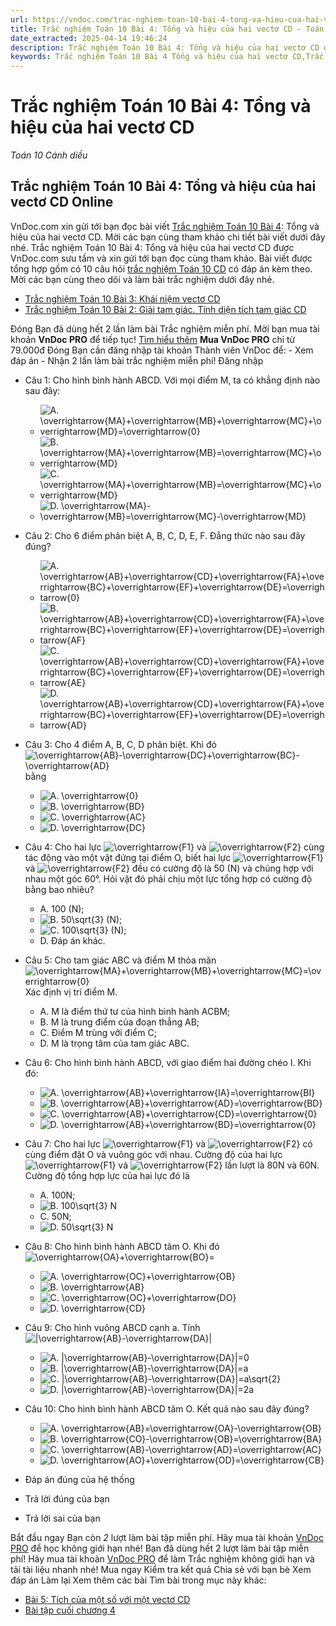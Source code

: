 ```yaml
---
url: https://vndoc.com/trac-nghiem-toan-10-bai-4-tong-va-hieu-cua-hai-vecto-cd-291010
title: Trắc nghiệm Toán 10 Bài 4: Tổng và hiệu của hai vectơ CD - Toán 10 Cánh diều - VnDoc.com
date_extracted: 2025-04-14 19:46:24
description: Trắc nghiệm Toán 10 Bài 4: Tổng và hiệu của hai vectơ CD được VnDoc.com sưu tầm và xin gửi tới bạn đọc cùng tham khảo.
keywords: Trắc nghiệm Toán 10 Bài 4 Tổng và hiệu của hai vectơ CD,Trắc nghiệm Toán 10 Bài 4,Tổng và hiệu của hai vectơ,trắc nghiệm toán 10,trắc nghiệm toán 10 CD,toán 10,toán 10 Cd,toán 10 bài 4
---
```


# Trắc nghiệm Toán 10 Bài 4: Tổng và hiệu của hai vectơ CD
 _Toán 10 Cánh diều_
## Trắc nghiệm Toán 10 Bài 4: Tổng và hiệu của hai vectơ CD Online
VnDoc.com xin gửi tới bạn đọc bài viết [Trắc nghiệm Toán 10 Bài 4](<https://vndoc.com/trac-nghiem-toan-10-bai-4-tong-va-hieu-cua-hai-vecto-cd-291010>): Tổng và hiệu của hai vectơ CD. Mời các bạn cùng tham khảo chi tiết bài viết dưới đây nhé.
Trắc nghiệm Toán 10 Bài 4: Tổng và hiệu của hai vectơ CD được VnDoc.com sưu tầm và xin gửi tới bạn đọc cùng tham khảo. Bài viết được tổng hợp gồm có 10 câu hỏi [trắc nghiệm Toán 10 CD](<https://vndoc.com/trac-nghiem-toan-10-cd>) có đáp án kèm theo. Mời các bạn cùng theo dõi và làm bài trắc nghiệm dưới đây nhé.
  * [Trắc nghiệm Toán 10 Bài 3: Khái niệm vectơ CD](<https://vndoc.com/trac-nghiem-toan-10-bai-3-khai-niem-vecto-cd-291008>)
  * [Trắc nghiệm Toán 10 Bài 2: Giải tam giác. Tính diện tích tam giác CD](<https://vndoc.com/trac-nghiem-toan-10-bai-2-giai-tam-giac-tinh-dien-tich-tam-giac-cd-290959>)

Đóng
Bạn đã dùng hết 2 lần làm bài Trắc nghiệm miễn phí. Mời bạn mua tài khoản **VnDoc PRO** để tiếp tục\! [Tìm hiểu thêm](</pro>)
**Mua VnDoc PRO** chỉ từ 79.000đ
Đóng
Bạn cần đăng nhập tài khoản Thành viên VnDoc để:
\- Xem đáp án
\- Nhận 2 lần làm bài trắc nghiệm miễn phí\!
Đăng nhập 
  * Câu 1:
Cho hình bình hành ABCD. Với mọi điểm M, ta có khẳng định nào sau đây:
    * ![A. \\overrightarrow{MA}+\\overrightarrow{MB}+\\overrightarrow{MC}+\\overrightarrow{MD}=\\overrightarrow{0}](https://tex.vdoc.vn?tex=A.%20%5Coverrightarrow%7BMA%7D%2B%5Coverrightarrow%7BMB%7D%2B%5Coverrightarrow%7BMC%7D%2B%5Coverrightarrow%7BMD%7D%3D%5Coverrightarrow%7B0%7D)
    * ![B. \\overrightarrow{MA}+\\overrightarrow{MB}=\\overrightarrow{MC}+\\overrightarrow{MD}](https://tex.vdoc.vn?tex=B.%20%5Coverrightarrow%7BMA%7D%2B%5Coverrightarrow%7BMB%7D%3D%5Coverrightarrow%7BMC%7D%2B%5Coverrightarrow%7BMD%7D)
    * ![C. \\overrightarrow{MA}+\\overrightarrow{MB}=\\overrightarrow{MC}+\\overrightarrow{MD}](https://tex.vdoc.vn?tex=C.%20%5Coverrightarrow%7BMA%7D%2B%5Coverrightarrow%7BMB%7D%3D%5Coverrightarrow%7BMC%7D%2B%5Coverrightarrow%7BMD%7D)
    * ![D. \\overrightarrow{MA}-\\overrightarrow{MB}=\\overrightarrow{MC}-\\overrightarrow{MD}](https://tex.vdoc.vn?tex=D.%20%5Coverrightarrow%7BMA%7D-%5Coverrightarrow%7BMB%7D%3D%5Coverrightarrow%7BMC%7D-%5Coverrightarrow%7BMD%7D)
  * Câu 2:
Cho 6 điểm phân biệt A, B, C, D, E, F. Đẳng thức nào sau đây đúng?
    * ![A. \\overrightarrow{AB}+\\overrightarrow{CD}+\\overrightarrow{FA}+\\overrightarrow{BC}+\\overrightarrow{EF}+\\overrightarrow{DE}=\\overrightarrow{0}](https://tex.vdoc.vn?tex=A.%20%5Coverrightarrow%7BAB%7D%2B%5Coverrightarrow%7BCD%7D%2B%5Coverrightarrow%7BFA%7D%2B%5Coverrightarrow%7BBC%7D%2B%5Coverrightarrow%7BEF%7D%2B%5Coverrightarrow%7BDE%7D%3D%5Coverrightarrow%7B0%7D)
    * ![B. \\overrightarrow{AB}+\\overrightarrow{CD}+\\overrightarrow{FA}+\\overrightarrow{BC}+\\overrightarrow{EF}+\\overrightarrow{DE}=\\overrightarrow{AF}](https://tex.vdoc.vn?tex=B.%20%5Coverrightarrow%7BAB%7D%2B%5Coverrightarrow%7BCD%7D%2B%5Coverrightarrow%7BFA%7D%2B%5Coverrightarrow%7BBC%7D%2B%5Coverrightarrow%7BEF%7D%2B%5Coverrightarrow%7BDE%7D%3D%5Coverrightarrow%7BAF%7D)
    * ![C. \\overrightarrow{AB}+\\overrightarrow{CD}+\\overrightarrow{FA}+\\overrightarrow{BC}+\\overrightarrow{EF}+\\overrightarrow{DE}=\\overrightarrow{AE}](https://tex.vdoc.vn?tex=C.%20%5Coverrightarrow%7BAB%7D%2B%5Coverrightarrow%7BCD%7D%2B%5Coverrightarrow%7BFA%7D%2B%5Coverrightarrow%7BBC%7D%2B%5Coverrightarrow%7BEF%7D%2B%5Coverrightarrow%7BDE%7D%3D%5Coverrightarrow%7BAE%7D)
    * ![D. \\overrightarrow{AB}+\\overrightarrow{CD}+\\overrightarrow{FA}+\\overrightarrow{BC}+\\overrightarrow{EF}+\\overrightarrow{DE}=\\overrightarrow{AD}](https://tex.vdoc.vn?tex=D.%20%5Coverrightarrow%7BAB%7D%2B%5Coverrightarrow%7BCD%7D%2B%5Coverrightarrow%7BFA%7D%2B%5Coverrightarrow%7BBC%7D%2B%5Coverrightarrow%7BEF%7D%2B%5Coverrightarrow%7BDE%7D%3D%5Coverrightarrow%7BAD%7D)
  * Câu 3:
Cho 4 điểm A, B, C, D phân biệt. Khi đó ![\\overrightarrow{AB}-\\overrightarrow{DC}+\\overrightarrow{BC}-\\overrightarrow{AD}](https://tex.vdoc.vn?tex=%5Coverrightarrow%7BAB%7D-%5Coverrightarrow%7BDC%7D%2B%5Coverrightarrow%7BBC%7D-%5Coverrightarrow%7BAD%7D) bằng
    * ![A. \\overrightarrow{0}](https://tex.vdoc.vn?tex=A.%20%5Coverrightarrow%7B0%7D)
    * ![B. \\overrightarrow{BD}](https://tex.vdoc.vn?tex=B.%20%5Coverrightarrow%7BBD%7D)
    * ![C. \\overrightarrow{AC}](https://tex.vdoc.vn?tex=C.%20%5Coverrightarrow%7BAC%7D)
    * ![D. \\overrightarrow{DC}](https://tex.vdoc.vn?tex=D.%20%5Coverrightarrow%7BDC%7D)
  * Câu 4:
Cho hai lực ![\\overrightarrow{F1}](https://tex.vdoc.vn?tex=%5Coverrightarrow%7BF1%7D) và ![\\overrightarrow{F2}](https://tex.vdoc.vn?tex=%5Coverrightarrow%7BF2%7D) cùng tác động vào một vật đứng tại điểm O, biết hai lực ![\\overrightarrow{F1}](https://tex.vdoc.vn?tex=%5Coverrightarrow%7BF1%7D) và ![\\overrightarrow{F2}](https://tex.vdoc.vn?tex=%5Coverrightarrow%7BF2%7D) đều có cường độ là 50 \(N\) và chúng hợp với nhau một góc 60°. Hỏi vật đó phải chịu một lực tổng hợp có cường độ bằng bao nhiêu?
    * A. 100 \(N\);
    * ![B. 50\\sqrt{3} \(N\);](https://tex.vdoc.vn?tex=B.%2050%5Csqrt%7B3%7D%20\(N\)%3B)
    * ![C. 100\\sqrt{3} \(N\);](https://tex.vdoc.vn?tex=C.%20100%5Csqrt%7B3%7D%20\(N\)%3B)
    * D. Đáp án khác.
  * Câu 5:
Cho tam giác ABC và điểm M thỏa mãn ![\\overrightarrow{MA}+\\overrightarrow{MB}+\\overrightarrow{MC}=\\overrightarrow{0}](https://tex.vdoc.vn?tex=%5Coverrightarrow%7BMA%7D%2B%5Coverrightarrow%7BMB%7D%2B%5Coverrightarrow%7BMC%7D%3D%5Coverrightarrow%7B0%7D) Xác định vị trí điểm M.
    * A. M là điểm thứ tư của hình bình hành ACBM;
    * B. M là trung điểm của đoạn thẳng AB;
    * C. Điểm M trùng với điểm C;
    * D. M là trọng tâm của tam giác ABC.
  * Câu 6:
Cho hình bình hành ABCD, với giao điểm hai đường chéo I. Khi đó:
    * ![A. \\overrightarrow{AB}+\\overrightarrow{IA}=\\overrightarrow{BI}](https://tex.vdoc.vn?tex=A.%20%5Coverrightarrow%7BAB%7D%2B%5Coverrightarrow%7BIA%7D%3D%5Coverrightarrow%7BBI%7D)
    * ![B. \\overrightarrow{AB}+\\overrightarrow{AD}=\\overrightarrow{BD}](https://tex.vdoc.vn?tex=B.%20%5Coverrightarrow%7BAB%7D%2B%5Coverrightarrow%7BAD%7D%3D%5Coverrightarrow%7BBD%7D)
    * ![C. \\overrightarrow{AB}+\\overrightarrow{CD}=\\overrightarrow{0}](https://tex.vdoc.vn?tex=C.%20%5Coverrightarrow%7BAB%7D%2B%5Coverrightarrow%7BCD%7D%3D%5Coverrightarrow%7B0%7D)
    * ![D. \\overrightarrow{AB}+\\overrightarrow{BD}=\\overrightarrow{0}](https://tex.vdoc.vn?tex=D.%20%5Coverrightarrow%7BAB%7D%2B%5Coverrightarrow%7BBD%7D%3D%5Coverrightarrow%7B0%7D)
  * Câu 7:
Cho hai lực ![\\overrightarrow{F1}](https://tex.vdoc.vn?tex=%5Coverrightarrow%7BF1%7D) và ![\\overrightarrow{F2}](https://tex.vdoc.vn?tex=%5Coverrightarrow%7BF2%7D) có cùng điểm đặt O và vuông góc với nhau. Cường độ của hai lực ![\\overrightarrow{F1}](https://tex.vdoc.vn?tex=%5Coverrightarrow%7BF1%7D) và ![\\overrightarrow{F2}](https://tex.vdoc.vn?tex=%5Coverrightarrow%7BF2%7D) lần lượt là 80N và 60N. Cường độ tổng hợp lực của hai lực đó là
    * A. 100N;
    * ![B. 100\\sqrt{3} N](https://tex.vdoc.vn?tex=B.%20100%5Csqrt%7B3%7D%20N)
    * C. 50N;
    * ![D. 50\\sqrt{3} N](https://tex.vdoc.vn?tex=D.%2050%5Csqrt%7B3%7D%20N)
  * Câu 8:
Cho hình bình hành ABCD tâm O. Khi đó ![\\overrightarrow{OA}+\\overrightarrow{BO}=](https://tex.vdoc.vn?tex=%5Coverrightarrow%7BOA%7D%2B%5Coverrightarrow%7BBO%7D%3D)
    * ![A. \\overrightarrow{OC}+\\overrightarrow{OB}](https://tex.vdoc.vn?tex=A.%20%5Coverrightarrow%7BOC%7D%2B%5Coverrightarrow%7BOB%7D)
    * ![B. \\overrightarrow{AB}](https://tex.vdoc.vn?tex=B.%20%5Coverrightarrow%7BAB%7D)
    * ![C. \\overrightarrow{OC}+\\overrightarrow{DO}](https://tex.vdoc.vn?tex=C.%20%5Coverrightarrow%7BOC%7D%2B%5Coverrightarrow%7BDO%7D)
    * ![D. \\overrightarrow{CD}](https://tex.vdoc.vn?tex=D.%20%5Coverrightarrow%7BCD%7D)
  * Câu 9:
Cho hình vuông ABCD cạnh a. Tính ![|\\overrightarrow{AB}-\\overrightarrow{DA}|](https://tex.vdoc.vn?tex=%7C%5Coverrightarrow%7BAB%7D-%5Coverrightarrow%7BDA%7D%7C)
    * ![A. |\\overrightarrow{AB}-\\overrightarrow{DA}|=0](https://tex.vdoc.vn?tex=A.%20%7C%5Coverrightarrow%7BAB%7D-%5Coverrightarrow%7BDA%7D%7C%3D0)
    * ![B. |\\overrightarrow{AB}-\\overrightarrow{DA}|=a](https://tex.vdoc.vn?tex=B.%20%7C%5Coverrightarrow%7BAB%7D-%5Coverrightarrow%7BDA%7D%7C%3Da)
    * ![C. |\\overrightarrow{AB}-\\overrightarrow{DA}|=a\\sqrt{2}](https://tex.vdoc.vn?tex=C.%20%7C%5Coverrightarrow%7BAB%7D-%5Coverrightarrow%7BDA%7D%7C%3Da%5Csqrt%7B2%7D)
    * ![D. |\\overrightarrow{AB}-\\overrightarrow{DA}|=2a](https://tex.vdoc.vn?tex=D.%20%7C%5Coverrightarrow%7BAB%7D-%5Coverrightarrow%7BDA%7D%7C%3D2a)
  * Câu 10:
Cho hình bình hành ABCD tâm O. Kết quả nào sau đây đúng?
    * ![A. \\overrightarrow{AB}=\\overrightarrow{OA}-\\overrightarrow{OB}](https://tex.vdoc.vn?tex=A.%20%5Coverrightarrow%7BAB%7D%3D%5Coverrightarrow%7BOA%7D-%5Coverrightarrow%7BOB%7D)
    * ![B. \\overrightarrow{CO}-\\overrightarrow{OB}=\\overrightarrow{BA}](https://tex.vdoc.vn?tex=B.%20%5Coverrightarrow%7BCO%7D-%5Coverrightarrow%7BOB%7D%3D%5Coverrightarrow%7BBA%7D)
    * ![C. \\overrightarrow{AB}-\\overrightarrow{AD}=\\overrightarrow{AC}](https://tex.vdoc.vn?tex=C.%20%5Coverrightarrow%7BAB%7D-%5Coverrightarrow%7BAD%7D%3D%5Coverrightarrow%7BAC%7D)
    * ![D. \\overrightarrow{AO}+\\overrightarrow{OD}=\\overrightarrow{CB}](https://tex.vdoc.vn?tex=D.%20%5Coverrightarrow%7BAO%7D%2B%5Coverrightarrow%7BOD%7D%3D%5Coverrightarrow%7BCB%7D)

  * Đáp án đúng của hệ thống
  * Trả lời đúng của bạn
  * Trả lời sai của bạn

Bắt đầu ngay
Bạn còn _2_ lượt làm bài tập miễn phí. Hãy mua tài khoản [VnDoc PRO](</pro>) để học không giới hạn nhé\!  Bạn đã dùng hết 2 lượt làm bài tập miễn phí\! Hãy mua tài khoản [VnDoc PRO](</pro>) để làm Trắc nghiệm không giới hạn và tải tài liệu nhanh nhé\!  Mua ngay
Kiểm tra kết quả Chia sẻ với bạn bè Xem đáp án Làm lại
Xem thêm các bài Tìm bài trong mục này khác:
  * [Bài 5: Tích của một số với một vectơ CD](</trac-nghiem-toan-10-bai-5-tich-cua-mot-so-voi-mot-vecto-cd-291016>)
  * [Bài tập cuối chương 4](</trac-nghiem-toan-10-bai-tap-cuoi-chuong-4-cd-291075>)

